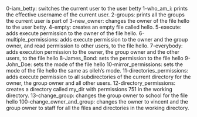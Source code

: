 0-iam_betty:  switches the current user to the user betty
1-who_am_i: prints the effective username of the current user.
2-groups: prints all the groups the current user is part of
3-new_owner: changes the owner of the file hello to the user betty.
4-empty: creates an empty file called hello.
5-execute:  adds execute permission to the owner of the file hello.
6-multiple_permissions: adds execute permission to the owner and the group owner, and read permission to other users, to the file hello.
7-everybody: adds execution permission to the owner, the group owner and the other users, to the file hello
8-James_Bond: sets the permission to the file hello
9-John_Doe: sets the mode of the file hello
10-mirror_permissions: sets the mode of the file hello the same as olleh’s mode.
11-directories_permissions: adds execute permission to all subdirectories of the current directory for the owner, the group owner and all other users.
12-directory_permissions: creates a directory called my_dir with permissions 751 in the working directory.
13-change_group: changes the group owner to school for the file hello
100-change_owner_and_group: changes the owner to vincent and the group owner to staff for all the files and directories in the working directory.
